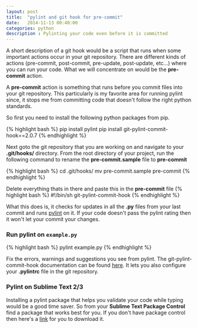 ```yaml
---
layout: post
title:  "pylint and git hook for pre-commit"
date:   2014-11-13 00:40:00
categories: python
description : Pylinting your code even before it is committed
---
```


A short description of a git hook would be a script that runs when some important actions occur in your git repository. There are different kinds of actions (pre-commit, post-commit, pre-update, post-update, etc...) where you can run your code. What we will concentrate on would be the __pre-commit__ action.

A __pre-commit__ action is something that runs before you commit files into your git repository. This particularly is my favorite area for running pylint since, it stops me from committing code that doesn't follow the right python standards.

So first you need to install the following python packages from pip.

{% highlight bash %}
pip install pylint
pip install git-pylint-commit-hook==2.0.7
{% endhighlight %}

Next goto the git repository that you are working on and navigate to your __.git/hooks/__ directory. From the root directory of your project, run the following command to rename the __pre-commit.sample__ file to __pre-commit__

{% highlight bash %}
cd .git/hooks/
mv pre-commit.sample pre-commit
{% endhighlight %}

Delete everything thats in there and paste this in the __pre-commit__ file 
{% highlight bash %}
#!/bin/sh
git-pylint-commit-hook
{% endhighlight %}

What this does is, it checks for updates in all the __.py__ files from your last commit and runs [pylint](http://www.pylint.org/) on it. If your code doesn't pass the pylint rating then it won't let your commit your changes.

### Run pylint on `example.py`
{% highlight bash %}
pylint example.py
{% endhighlight %}

Fix the errors, warnings and suggestions you see from pylint. The git-pylint-commit-hook documentation can be found [here](http://git-pylint-commit-hook.readthedocs.org/en/latest/usage.html). It lets you also configure your __.pylintrc__ file in the git repository.

### Pylint on Sublime Text 2/3
Installing a pylint package that helps you validate your code while typing would be a good time saver. So from your __Sublime Text Package Control__ find a package that works best for you. If you don't have package control then here's a [link](https://sublime.wbond.net/installation) for you to download it.
